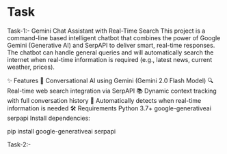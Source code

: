 # Task
Task-1:-
 Gemini Chat Assistant with Real-Time Search
This project is a command-line based intelligent chatbot that combines the power of Google Gemini (Generative AI) and SerpAPI to deliver smart, real-time responses. The chatbot can handle general queries and will automatically search the internet when real-time information is required (e.g., latest news, current weather, prices).

✨ Features
🧠 Conversational AI using Gemini (Gemini 2.0 Flash Model)
🔍 Real-time web search integration via SerpAPI
📚 Dynamic context tracking with full conversation history
🔄 Automatically detects when real-time information is needed
🛠 Requirements
Python 3.7+
google-generativeai
serpapi
Install dependencies:

pip install google-generativeai serpapi

Task-2:-
